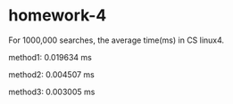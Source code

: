 # homework-4


For 1000,000 searches, the average time(ms) in CS linux4.

method1: 0.019634 ms

method2: 0.004507 ms

method3: 0.003005 ms